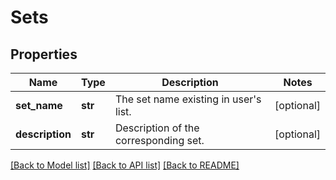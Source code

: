 # Sets

## Properties
Name | Type | Description | Notes
------------ | ------------- | ------------- | -------------
**set_name** | **str** | The set name existing in user&#39;s list. | [optional] 
**description** | **str** | Description of the corresponding set. | [optional] 

[[Back to Model list]](../README.md#documentation-for-models) [[Back to API list]](../README.md#documentation-for-api-endpoints) [[Back to README]](../README.md)


